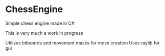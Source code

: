 # ChessEngine
Simple chess engine made in C#


This is very much a work in progress

Utilizes bitboards and movement masks for move creation
Uses raylib for gui
